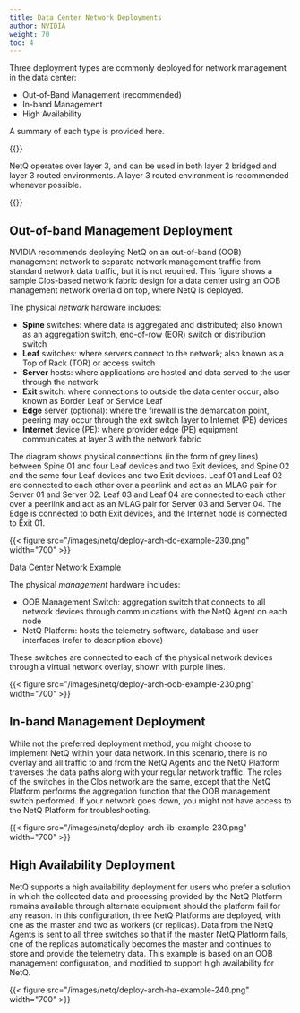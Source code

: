 ```yaml
---
title: Data Center Network Deployments
author: NVIDIA
weight: 70
toc: 4
---
```


Three deployment types are commonly deployed for network management in the data center:

- Out-of-Band Management (recommended)
- In-band Management
- High Availability

A summary of each type is provided here.

{{<notice note>}}

NetQ operates over layer 3, and can be used in both layer 2 bridged and
layer 3 routed environments. A layer 3 routed environment is recommended whenever possible.

{{</notice>}}

<!-- vale off -->
## Out-of-band Management Deployment
<!-- vale on -->

NVIDIA recommends deploying NetQ on an out-of-band (OOB)
management network to separate network management traffic from standard
network data traffic, but it is not required. This figure shows a sample
Clos-based network fabric design for a data center using an OOB
management network overlaid on top, where NetQ is deployed.

The physical *network* hardware includes:

- **Spine** switches: where data is aggregated and distributed; also known as an aggregation switch, end-of-row (EOR) switch or distribution switch
- **Leaf** switches: where servers connect to the network; also known as a Top of Rack (TOR) or access switch
- **Server** hosts: where applications are hosted and data served to the user through the network
- **Exit** switch: where connections to outside the data center occur; also known as Border Leaf or Service Leaf
- **Edge** server (optional): where the firewall is the demarcation point, peering may occur through the exit switch layer to Internet (PE) devices
- **Internet** device (PE): where provider edge (PE) equipment communicates at layer 3 with the network fabric

The diagram shows physical connections (in the form of grey lines)
between Spine 01 and four Leaf devices and two Exit devices, and Spine
02 and the same four Leaf devices and two Exit devices. Leaf 01 and Leaf
02 are connected to each other over a peerlink and act as an MLAG pair
for Server 01 and Server 02. Leaf 03 and Leaf 04 are connected to each
other over a peerlink and act as an MLAG pair for Server 03 and Server
04. The Edge is connected to both Exit devices, and the Internet node is
connected to Exit 01.

{{< figure src="/images/netq/deploy-arch-dc-example-230.png" width="700" >}}

<span class="caption">Data Center Network Example</span>

The physical *management* hardware includes:

- OOB Management Switch: aggregation switch that connects to all network devices through communications with the NetQ Agent on each node
- NetQ Platform: hosts the telemetry software, database and user interfaces (refer to description above)

These switches are connected to each of the physical network devices
through a virtual network overlay, shown with purple lines.

{{< figure src="/images/netq/deploy-arch-oob-example-230.png" width="700" >}}

<!-- vale off -->
## In-band Management Deployment
<!-- vale on -->

While not the preferred deployment method, you might choose to implement
NetQ within your data network. In this scenario, there is no overlay and
all traffic to and from the NetQ Agents and the NetQ Platform traverses
the data paths along with your regular network traffic. The roles of the
switches in the Clos network are the same, except that the NetQ Platform
performs the aggregation function that the OOB management switch
performed. If your network goes down, you might not have access to the
NetQ Platform for troubleshooting.

{{< figure src="/images/netq/deploy-arch-ib-example-230.png" width="700" >}}

## High Availability Deployment

NetQ supports a high availability deployment for users who prefer a solution in which the collected data and processing provided by the NetQ Platform remains available through alternate equipment should the platform fail for any reason. In this configuration, three NetQ Platforms are deployed, with one as the master and two as workers (or replicas). Data from the NetQ Agents is sent to all three switches so that if the master NetQ Platform fails, one of the replicas automatically becomes the master and continues to store and provide the telemetry data. This example is based on an OOB management configuration, and modified to support high availability for NetQ.

{{< figure src="/images/netq/deploy-arch-ha-example-240.png" width="700" >}}
